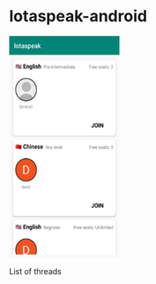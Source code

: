 # lotaspeak-android

<img src="https://github.com/dmelechow/lotaspeak-android/blob/master/main_screen.jpg"  width="200" height="400" />

List of threads



